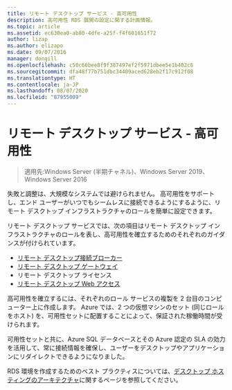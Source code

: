 ```yaml
---
title: リモート デスクトップ サービス - 高可用性
description: 高可用性 RDS 展開の設定に関する計画情報。
ms.topic: article
ms.assetid: ec630ea0-ab80-4dfe-a25f-f4f601651f72
author: lizap
ms.author: elizapo
ms.date: 09/07/2016
manager: dongill
ms.openlocfilehash: c50c66bee8f9f387497ef2f5971dbee5e1b402c6
ms.sourcegitcommit: dfa48f77b751dbc34409aced628eb2f17c912f08
ms.translationtype: HT
ms.contentlocale: ja-JP
ms.lasthandoff: 08/07/2020
ms.locfileid: "87955009"
---
```

# <a name="remote-desktop-services---high-availability"></a>リモート デスクトップ サービス - 高可用性

>適用先:Windows Server (半期チャネル)、Windows Server 2019、Windows Server 2016

失敗と調整は、大規模なシステムでは避けられません。 高可用性をサポートし、エンド ユーザーがいつでもシームレスに接続できるようにするように、リモート デスクトップ インフラストラクチャのロールを簡単に設定できます。

リモート デスクトップ サービスでは、次の項目はリモート デスクトップ インフラストラクチャのロールを表し、高可用性を確立するためのそれぞれのガイダンスが付けられています。
- [リモート デスクトップ接続ブローカー](./rds-connection-broker-cluster.md)
- [リモート デスクトップ ゲートウェイ](./rds-rdweb-gateway-ha.md)
- リモート デスクトップ ライセンス
- [リモート デスクトップ Web アクセス](./rds-rdweb-gateway-ha.md)

高可用性を確立するには、それぞれのロール サービスの複製を 2 台目のコンピューター上に作成します。 Azure では、2 つの仮想マシンのセット (同じロールをホスト) を、可用性セットに配置することによって、保証された稼働時間が受けられます。

可用性セットと共に、Azure SQL データベースとその Azure 認定の SLA の効力を活用して、常に接続情報を確保し、ユーザーをデスクトップやアプリケーションにリダイレクトできるようになりました。

RDS 環境を作成するためのベスト プラクティスについては、[デスクトップ ホスティングのアーキテクチャ](desktop-hosting-reference-architecture.md)に関するページを参照してください。
